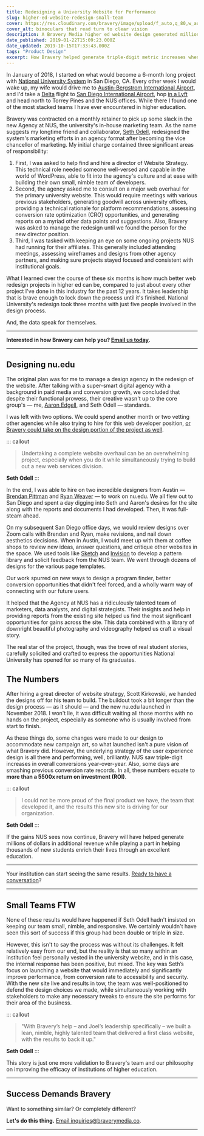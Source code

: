 ```yaml
---
title: Redesigning a University Website for Performance​
slug: higher-ed-website-redesign-small-team
cover: https://res.cloudinary.com/bravery/image/upload/f_auto,q_80,w_auto,dpr_auto/turn-to-clear-vision.jpg
cover_alt: binoculars that read turn to clear vision
description: A Bravery Media higher ed website design generated millions of dollars in new revenue. A case study.
date_published: 2019-01-22T15:09:23.000Z
date_updated: 2019-10-15T17:33:43.000Z
tags: "Product Design"
excerpt: How Bravery helped generate triple-digit metric increases when redesigning a university website with a small team.​
---
```


In January of 2018, I started on what would become a 6-month long project with [National University System](https://nu.edu) in San Diego, CA. Every other week I would wake up, my wife would drive me to [Austin-Bergstrom International Airport](https://www.austintexas.gov/airport), and I'd take a [Delta](https://delta.com) flight to [San Diego International Airport](https://www.san.org), hop [in a Lyft](https://www.lyft.com/invite/BRVRY19) and head north to Torrey Pines and the NUS offices. While there I found one of the most stacked teams I have ever encountered in higher education.

Bravery was contracted on a monthly retainer to pick up some slack in the new Agency at NUS, the university's in-house marketing team. As the name suggests my longtime friend and collaborator, [Seth Odell](https://www.linkedin.com/in/sethodell/), redesigned the system's marketing efforts in an agency format after becoming the vice chancellor of marketing. My initial charge contained three significant areas of responsibility:

1. First, I was asked to help find and hire a director of Website Strategy. This technical role needed someone well-versed and capable in the world of WordPress, able to fit into the agency's culture and at ease with building their own small, nimble team of developers.
2. Second, the agency asked me to consult on a major web overhaul for the primary university website. This would require meetings with various previous stakeholders, generating goodwill across university offices, providing a technical rationale for platform recommendations, assessing conversion rate optimization (CRO) opportunities, and generating reports on a myriad other data points and suggestions. Also, Bravery was asked to manage the redesign until we found the person for the new director position.
3. Third, I was tasked with keeping an eye on some ongoing projects NUS had running for their affiliates. This generally included attending meetings, assessing wireframes and designs from other agency partners, and making sure projects stayed focused and consistent with institutional goals.

What I learned over the course of these six months is how much better web redesign projects in higher ed can be, compared to just about every other project I've done in this industry for the past 12 years. It takes leadership that is brave enough to lock down the process until it's finished. National University's redesign took three months with just five people involved in the design process.

And, the data speak for themselves.

---

**Interested in how Bravery can help you? **[Email us today](mailto:inquiries@braverymedia.co)**.**

---

## Designing nu.edu

The original plan was for me to manage a design agency in the redesign of the website. After talking with a super-smart digital agency with a background in paid media and conversion growth, we concluded that despite their functional prowess, their creative wasn't up to the core group's — me, [Aaron Edgell](https://www.linkedin.com/in/aaronedgell/), and Seth Odell — standards.

I was left with two options. We could spend another month or two vetting other agencies while also trying to hire for this web developer position, [or Bravery could take on the design portion of the project as well](https://bravery.co).

::: callout
> Undertaking a complete website overhaul can be an overwhelming project, especially when you do it while simultaneously trying to build out a new web services division.

**Seth Odell**
:::

In the end, I was able to hire on two incredible designers from Austin — [Brendan Pittman](http://brendanpittman.com) and [Ryan Weaver](http://ryantheweave.com) — to work on nu.edu. We all flew out to San Diego and spent a day digging into Seth and Aaron's desires for the site along with the reports and documents I had developed. Then, it was full-steam ahead.

On my subsequent San Diego office days, we would review designs over Zoom calls with Brendan and Ryan, make revisions, and nail down aesthetics decisions. When in Austin, I would meet up with them at coffee shops to review new ideas, answer questions, and critique other websites in the space. We used tools like [Sketch](https://sketchapp.com) and [Invision](https://invisionapp.com) to develop a pattern library and solicit feedback from the NUS team. We went through dozens of designs for the various page templates.

Our work spurred on new ways to design a program finder, better conversion opportunities that didn't feel forced, and a wholly warm way of connecting with our future users.

It helped that the Agency at NUS has a ridiculously talented team of marketers, data analysts, and digital strategists. Their insights and help in providing reports from the existing site helped us find the most significant opportunities for gains across the site. This data combined with a library of downright beautiful photography and videography helped us craft a visual story.

The real star of the project, though, was the trove of real student stories, carefully solicited and crafted to express the opportunities National University has opened for so many of its graduates.

## The Numbers

After hiring a great director of website strategy, Scott Kirkowski, we handed the designs off for his team to build. The buildout took a bit longer than the design process — as it should — and the new nu.edu launched in November 2018. I won't lie, it was difficult waiting all those months with no hands on the project, especially as someone who is usually involved from start to finish.

As these things do, some changes were made to our design to accommodate new campaign art, so what launched isn't a pure vision of what Bravery did. However, the underlying strategy of the user experience design is all there and performing, well, brilliantly. NUS saw triple-digit increases in overall conversions year-over-year. Also, some days are smashing previous conversion rate records. In all, these numbers equate to **more than a 5500x return on investment (ROI)**.

::: callout
> I could not be more proud of the final product we have, the team that developed it, and the results this new site is driving for our organization.

**Seth Odell**
:::

If the gains NUS sees now continue, Bravery will have helped generate millions of dollars in additional revenue while playing a part in helping thousands of new students enrich their lives through an excellent education.

---

Your institution can start seeing the same results. [Ready to have a conversation](/contact/?utm_source=nucasestudy)?

---

## Small Teams FTW

None of these results would have happened if Seth Odell hadn't insisted on keeping our team small, nimble, and responsive. We certainly wouldn't have seen this sort of success if this group had been double or triple in size.

However, this isn't to say the process was without its challenges. It felt relatively easy from our end, but the reality is that so many within an institution feel personally vested in the university website, and in this case, the internal response has been positive, but mixed. The key was Seth’s focus on launching a website that would immediately and significantly improve performance, from conversion rate to accessibility and security. With the new site live and results in tow, the team was well-positioned to defend the design choices we made, while simultaneously working with stakeholders to make any necessary tweaks to ensure the site performs for their area of the business.

::: callout
> "With Bravery’s help – and Joel’s leadership specifically – we built a lean, nimble, highly talented team that delivered a first class website, with the results to back it up."

**Seth Odell**
:::

This story is just one more validation to Bravery's team and our philosophy on improving the efficacy of institutions of higher education.

---
## **Success Demands Bravery**

Want to something similar? Or completely different?

**Let's do this thing.** [Email inquiries@braverymedia.co](mailto:inquiries@braverymedia.co).

---